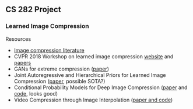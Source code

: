 ## CS 282 Project 
### Learned Image Compression
Resources
* [Image compression literature](https://github.com/naganandy/graph-based-deep-learning-literature/tree/master/conference-journal-articles)
* CVPR 2018 Workshop on learned image compression [website](https://compression.cc) and [papers](http://openaccess.thecvf.com/CVPR2018_workshops/CVPR2018_W50.py)
* GANs for extreme compression ([paper](https://data.vision.ee.ethz.ch/aeirikur/extremecompression/))
* Joint Autoregressive and Hierarchical Priors for Learned Image Compression ([paper](https://arxiv.org/abs/1809.02736), possible SOTA?)
* Conditional Probability Models for Deep Image Compression ([paper](https://arxiv.org/abs/1801.04260) and [code](https://github.com/fab-jul/imgcomp-cvpr), looks good)
* Video Compression through Image Interpolation ([paper and code](https://chaoyuaw.github.io/vcii/))
